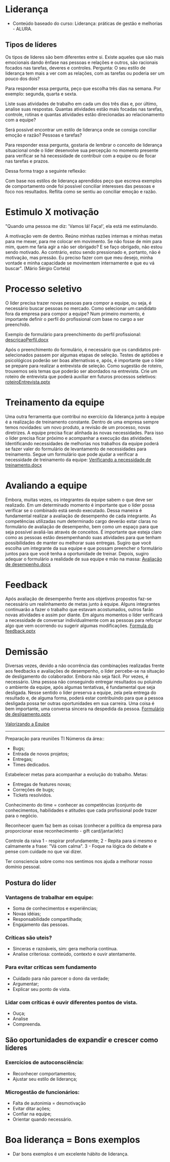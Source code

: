 # Liderança 
- Conteúdo baseado do curso: Liderança: práticas de gestão e melhorias - ALURA.


## Tipos de líderes

Os tipos de líderes são bem diferentes entre si. Existe aqueles que são mais emocionais dando ênfase nas pessoas e relações e outros, são racionais focados nas tarefas, deveres e controles. Pergunta: O seu estilo de liderança tem mais a ver com as relações, com as tarefas ou poderia ser um pouco dos dois?

Para responder essa pergunta, peço que escolha três dias na semana. Por exemplo: segunda, quarta e sexta.

Liste suas atividades de trabalho em cada um dos três dias e, por último, analise suas respostas. Quantas atividades estão mais focadas nas tarefas, controle, rotinas e quantas atividades estão direcionadas ao relacionamento com a equipe?

Será possível encontrar um estilo de liderança onde se consiga conciliar emoção e razão? Pessoas e tarefas?

Para responder essa pergunta, gostaria de lembrar o conceito de liderança situacional onde o líder desenvolve sua percepção no momento presente para verificar se há necessidade de contribuir com a equipe ou de focar nas tarefas e prazos.

Dessa forma trago a seguinte reflexão:

Com base nos estilos de liderança aprendidos peço que escreva exemplos de comportamento onde foi possível conciliar interesses das pessoas e foco nos resultados. Reflita como se sentiu ao conciliar emoção e razão.

# Estimulo X motivação

"Quando uma pessoa me diz: 'Vamos lá! Faça!', ela está me estimulando.

A motivação vem de dentro. Reúno minhas razões internas e minhas metas para me mexer, para me colocar em movimento. Se não fosse de mim para mim, quem me faria agir a não ser obrigado? E se faço obrigado, não estou sendo motivado. Ao contrário, estou sendo pressionado e, portanto, não é motivação, mas pressão. Eu preciso fazer com que meu desejo, minha vontade e minha capacidade se movimentem internamente e que eu vá buscar". (Mário Sérgio Cortela)

# Processo seletivo

O líder precisa trazer novas pessoas para compor a equipe, ou seja, é necessário buscar pessoas no mercado. Como selecionar um candidato fora da empresa para compor a equipe? Num primeiro momento, é importante definir o perfil do profissional com base no cargo a ser preenchido. 

Exemplo de formulário para preenchimento do perfil profissional: [descricaoPerfil.docx](https://github.com/hermesmc/lideranca/files/5790929/descricaoPerfil.docx)

Após o preenchimento do formulário, é necessário que os candidatos pré-selecionados passem por algumas etapas de seleção. Testes de aptidões e psicológicos poderão ser boas alternativas e, após, é importante que o líder se prepare para realizar a entrevista de seleção. Como sugestão de roteiro, trouxemos seis temas que poderão ser abordados na entrevista. Crie um roteiro de entrevista que poderá auxiliar em futuros processos seletivos: [roteiroEntrevista.pptx](https://github.com/hermesmc/lideranca/files/5790990/roteiroEntrevista.pptx)

# Treinamento da equipe

Uma outra ferramenta que contribui no exercício da liderança junto à equipe é a realização de treinamento constante. Dentro de uma empresa sempre temos novidades: um novo produto, a revisão de um processo, novas diretrizes. A equipe precisa ficar alinhada às novas necessidades. Para isso o líder precisa ficar próximo e acompanhar a execução das atividades. Identificando necessidades de melhorias nos trabalhos da equipe poderá se fazer valer do formulário de levantamento de necessidades para treinamento. Segue um formulário que pode ajudar a verificar a necessidade de treinamento da equipe: [Verificando a necessidade de treinamento.docx](https://github.com/hermesmc/lideranca/files/5802275/Verificando.a.necessidade.de.treinamento.docx)

# Avaliando a equipe

Embora, muitas vezes, os integrantes da equipe sabem o que deve ser realizado. Em um determinado momento é importante que o líder possa verificar se o combinado está sendo executado. Dessa maneira é fundamental realizar a avaliação de desempenho de cada integrante. As competências utilizadas num determinado cargo deverão estar claras no formulário de avaliação de desempenho, bem como um espaço para que seja possível avaliá-las através de conceitos. É importante que esteja claro como as pessoas estão desempenhando suas atividades para que tenham possibilidades de manter ou melhorar suas entregas. Sugiro que você escolha um integrante da sua equipe e que possam preencher o formulário juntos para que você tenha a oportunidade de treinar. Depois, sugiro adequar o formulário a realidade de sua equipe e mão na massa: 
[Avaliação de desempenho.docx](https://github.com/hermesmc/lideranca/files/5802333/Avaliacao.de.desempenho.docx)  

# Feedback 

Após avaliação de desempenho frente aos objetivos propostos faz-se necessário um realinhamento de metas junto à equipe. Alguns integrantes continuarão a fazer o trabalho que estavam acostumados, outros farão novas atividades e assim por diante. Em alguns momentos o líder verificará a necessidade de conversar individualmente com as pessoas para reforçar algo que vem ocorrendo ou sugerir algumas modificações. [Formula do feedback.pptx](https://github.com/hermesmc/lideranca/files/5804142/Formula.do.feedback.pptx)

# Demissão

Diversas vezes, devido a não ocorrência das combinações realizadas frente aos feedbacks e avaliações de desempenho, o líder percebe-se na situação de desligamento do colaborador. Embora não seja fácil. Por vezes, é necessário. Uma pessoa não conseguindo entregar resultados ou poluindo o ambiente da equipe, após algumas tentativas, é fundamental que seja desligada. Nesse sentido o líder preserva a equipe, zela pela entrega do resultado e, de alguma forma, poderá estar contribuindo para que a pessoa desligada possa ter outras oportunidades em sua carreira. Uma coisa é bem importante, uma conversa sincera na despedida da pessoa. [Formulário de desligamento.pptx](https://github.com/hermesmc/lideranca/files/5804189/Formulario.de.desligamento.pptx)

[Valorizando a Equipe](https://blog.engage.bz/como-reconhecer-colaboradores-6-formas-de-valorizar-sua-equipe/)

-----------------------------------------------------------------------------------------------

Preparação para reuniões TI
Números da área::
- Bugs;
- Entrada de novos projetos;
- Entregas;
- Times dedicados.

Estabelecer metas para acompanhar a evolução do trabalho.
Metas:
- Entregas de features novas;
- Correções de bugs;
- Tickets resolvidos.

Conhecimento do time = conhecer as competências (conjunto de conhecimentos, habilidades e 
atitudes que cada profissional pode trazer para o negócio.

Reconhecer quem faz bem as coisas (conhecer a política da empresa para proporcionar esse reconhecimento - gift card/jantar/etc)

Controle da raiva
1 - respirar profundamente;
2 - Repita para si mesmo e calmamente a frase: "Vá com calma".
3 - Foque na lógica do debate e pense com cuidade no que vai dizer.

Ter consciencia sobre como nos sentimos nos ajuda a melhorar nosso domínio pessoal.

## Postura do líder

### Vantagens de trabalhar em equipe:
- Soma de conhecimentos e experiências;
- Novas idéias;
- Responsabilidade compartilhada;
- Engajamento das pessoas.

### Críticas são uteis?
- Sinceras e razoáveis, sim: gera melhoria contínua.
- Analise criteriosa: conteúdo, contexto e ouvir atentamente.

### Para evitar criticas sem fundamento
- Cuidado para não parecer o dono da verdade;
- Argumentar;
- Explicar seu ponto de vista.

### Lidar com críticas é ouvir diferentes pontos de vista.
- Ouça;
- Analise
- Compreenda.

## São oportunidades de expandir e crescer como líderes

### Exercícios de autoconsciência:
- Reconhecer comportamentos;
- Ajustar seu estilo de liderança;


### Microgestão de funcionários:
- Falta de autonimia = desmotivação
- Evitar ditar ações;
- Confiar na equipe;
- Orientar quando necessário. 

# Boa liderança = Bons exemplos
- Dar bons exemplos é um excelente hábito de liderança.
